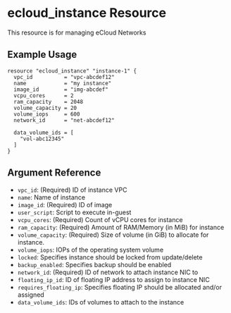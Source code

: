 # ecloud_instance Resource

This resource is for managing eCloud Networks

## Example Usage

```hcl
resource "ecloud_instance" "instance-1" {
  vpc_id          = "vpc-abcdef12"
  name            = "my instance"
  image_id        = "img-abcdef"
  vcpu_cores      = 2
  ram_capacity    = 2048
  volume_capacity = 20
  volume_iops     = 600
  network_id      = "net-abcdef12"

  data_volume_ids = [
    "vol-abc12345"
  ]
}
```

## Argument Reference

- `vpc_id`: (Required) ID of instance VPC
- `name`: Name of instance
- `image_id`: (Required) ID of image
- `user_script`: Script to execute in-guest
- `vcpu_cores`: (Required) Count of vCPU cores for instance
- `ram_capacity`: (Required) Amount of RAM/Memory (in MiB) for instance
- `volume_capacity`: (Required) Size of volume (in GiB) to allocate for instance.
- `volume_iops`: IOPs of the operating system volume
- `locked`: Specifies instance should be locked from update/delete
- `backup_enabled`: Specifies backup should be enabled
- `network_id`: (Required) ID of network to attach instance NIC to
- `floating_ip_id`: ID of floating IP address to assign to instance NIC
- `requires_floating_ip`: Specifies floating IP should be allocated and/or assigned
- `data_volume_ids`: IDs of volumes to attach to the instance